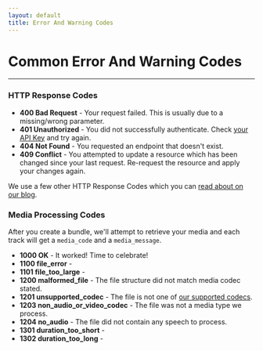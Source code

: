 ```yaml
---
layout: default
title: Error And Warning Codes
---
```


# Common Error And Warning Codes

- - -

### HTTP Response Codes

* **400 Bad Request** - Your request failed. This is usually due to a missing/wrong parameter.
* **401 Unauthorized** - You did not successfully authenticate. Check [your API Key](https://developer.clarify.io/apps/list/) and try again.
* **404 Not Found** - You requested an endpoint that doesn't exist.
* **409 Conflict** - You attempted to update a resource which has been changed since your last request. Re-request the resource and apply your changes again.

We use a few other HTTP Response Codes which you can [read about on our blog](http://clarify.io/blog/http-response-codes-and-you/).

### Media Processing Codes

After you create a bundle, we'll attempt to retrieve your media and each track will get a <code>media_code</code> and a <code>media_message</code>.

* **1000 OK** - It worked! Time to celebrate!
* **1100 file_error** -
* **1101 file_too_large** -
* **1200 malformed_file** - The file structure did not match media codec stated.
* **1201 unsupported_codec** - The file is not one of [our supported codecs](http://clarify.io/blog/audio-and-video-formats-for-the-clarify-api/).
* **1203 non_audio_or_video_codec** - The file was not a media type we process.
* **1204 no_audio** - The file did not contain any speech to process.
* **1301 duration_too_short** -
* **1302 duration_too_long** -